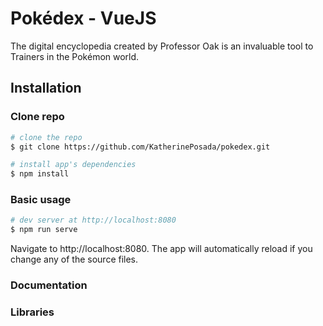 # Pokédex - VueJS
The digital encyclopedia created by Professor Oak is an invaluable tool to Trainers in the Pokémon world.

## Installation

### Clone repo


``` bash
# clone the repo
$ git clone https://github.com/KatherinePosada/pokedex.git

# install app's dependencies
$ npm install
```
### Basic usage

``` bash
# dev server at http://localhost:8080
$ npm run serve
```
Navigate to http://localhost:8080. The app will automatically reload if you change any of the source files.

### Documentation

### Libraries
